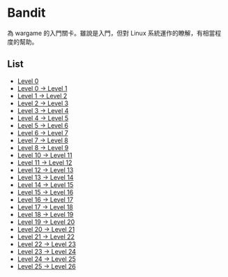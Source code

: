# Bandit

為 wargame 的入門關卡。雖說是入門，但對 Linux 系統運作的瞭解，有相當程度的幫助。

## List

* [Level 0](https://github.com/YanHaoChen/OverTheWire-Writeups/blob/master/Bandit/Level0.md)
* [Level 0 -> Level 1](https://github.com/YanHaoChen/OverTheWire-Writeups/blob/master/Bandit/Level0to1.md)
* [Level 1 -> Level 2](https://github.com/YanHaoChen/OverTheWire-Writeups/blob/master/Bandit/Level1to2.md)
* [Level 2 -> Level 3](https://github.com/YanHaoChen/OverTheWire-Writeups/blob/master/Bandit/Level2to3.md)
* [Level 3 -> Level 4](https://github.com/YanHaoChen/OverTheWire-Writeups/blob/master/Bandit/Level3to4.md)
* [Level 4 -> Level 5](https://github.com/YanHaoChen/OverTheWire-Writeups/blob/master/Bandit/Level4to5.md)
* [Level 5 -> Level 6]()
* [Level 6 -> Level 7]()
* [Level 7 -> Level 8]()
* [Level 8 -> Level 9]()
* [Level 10 -> Level 11]()
* [Level 11 -> Level 12]()
* [Level 12 -> Level 13]()
* [Level 13 -> Level 14]()
* [Level 14 -> Level 15]()
* [Level 15 -> Level 16]()
* [Level 16 -> Level 17]()
* [Level 17 -> Level 18]()
* [Level 18 -> Level 19]()
* [Level 19 -> Level 20]()
* [Level 20 -> Level 21]()
* [Level 21 -> Level 22]()
* [Level 22 -> Level 23]()
* [Level 23 -> Level 24]()
* [Level 24 -> Level 25]()
* [Level 25 -> Level 26]()

